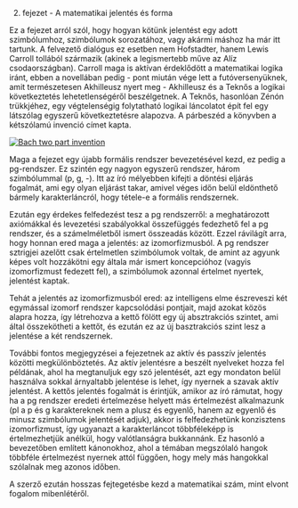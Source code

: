 2. fejezet - A matematikai jelentés és forma

Ez a fejezet arról szól, hogy hogyan kötünk jelentést egy adott szimbólumhoz, szimbólumok sorozatához, vagy akármi máshoz ha már itt tartunk. A felvezető dialógus ez esetben nem Hofstadter, hanem Lewis Carroll tollából származik (akinek a legismertebb műve az Alíz csodaországban). Carroll maga is aktívan érdeklődött a matematikai logika iránt, ebben a novellában pedig - pont miután vége lett a futóversenyüknek, amit természetesen Akhilleusz nyert meg - Akhilleusz és a Teknős a logikai következtetés lehetetlenségéről beszélgetnek. A Teknős, hasonlóan Zénón trükkjéhez, egy végtelenségig folytatható logikai láncolatot épít fel egy látszólag egyszerű következtetésre alapozva. A párbeszéd a könyvben a kétszólamú invenció címet kapta.

[![Bach two part invention][two-invention-yt-image]][two-invention-video]

Maga a fejezet egy újabb formális rendszer bevezetésével kezd, ez pedig a pg-rendszer. Ez szintén egy nagyon egyszerű rendszer, három szimbólummal (p, g, -). Itt az író mélyebben kifejti a döntési eljárás fogalmát, ami egy olyan eljárást takar, amivel véges időn belül eldönthető bármely karakterláncról, hogy tétele-e a formális rendszernek.

Ezután egy érdekes felfedezést tesz a pg rendszerről: a meghatározott axiómákkal és levezetési szabályokkal összefüggés fedezhető fel a pg rendszer, és a számelméletből ismert összeadás között. Ezzel rávilágít arra, hogy honnan ered maga a jelentés: az izomorfizmusból. A pg rendszer sztrigjei azelőtt csak értelmetlen szimbólumok voltak, de amint az agyunk képes volt hozzákötni egy általa már ismert koncepcióhoz (vagyis izomorfizmust fedezett fel), a szimbólumok azonnal értelmet nyertek, jelentést kaptak.

Tehát a jelentés az izomorfizmusból ered: az intelligens elme észreveszi két egymással izomorf rendszer kapcsolódási pontjait, majd azokat közös alapra hozza, így létrehozva a kettő fölött egy új absztrakciós szintet, ami által összekötheti a kettőt, és ezután ez az új basztrakciós szint lesz a jelentése a két rendszernek.

További fontos megjegyzései a fejezetnek az  aktív és passzív jelentés közötti megkülönböztetés. Az aktív jelentésre a beszélt nyelveket hozza fel példának, ahol ha megtanuljuk egy szó jelentését, azt egy mondaton belül használva sokkal árnyaltabb jelentése is lehet, így nyernek a szavak aktív jelentést. A kettős jelentés fogalmát is érintjük, amikor az író rámutat, hogy ha a pg rendszer eredeti értelmezése helyett más értelmezést alkalmazunk (pl a p és g karaktereknek nem a plusz és egyenlő, hanem az egyenlő és minusz szimbólumok jelentését adjuk), akkor is felfedezhetünk konzisztens izomorfizmust, így ugyanazt a karakterláncot többféleképp is értelmezhetjük anélkül, hogy valótlanságra bukkannánk. Ez hasonló a bevezetőben említett kánonokhoz, ahol a témában megszólaló hangok többféle értelmezést nyernek attól függően, hogy mely más hangokkal szólalnak meg azonos időben.

A szerző ezután hosszas fejtegetésbe kezd a matematikai szám, mint elvont fogalom mibenlétéről.

[two-invention-yt-image]: http://img.youtube.com/vi/jEVQ7yHgaSM/0.jpg
[two-invention-video]: https://www.youtube.com/watch?v=jEVQ7yHgaSM
